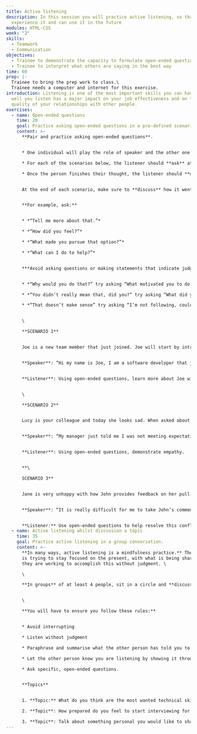 ```yaml
---
title: Active listening
description: In this session you will practice active listening, so that you
  experience it and can use it in the future
modules: HTML-CSS
week: "2"
skills:
  - Teamwork
  - Communication
objectives:
  - Trainee to demonstrate the capacity to formulate open-ended questions
  - Trainee to interpret what others are saying in the best way
time: 60
prep: |-
  Trainee to bring the prep work to class.\
  Trainee needs a computer and internet for this exercise.
introduction: Listening is one of the most important skills you can have. How
  well you listen has a major impact on your job effectiveness and on the
  quality of your relationships with other people.
exercises:
  - name: Open-ended questions
    time: 20
    goal: Practice asking open-ended questions in a pre-defined scenario
    content: >-
      **Pair and practice asking open-ended questions**. 


      * One individual will play the role of speaker and the other one the role of listener, then switch. 

      * For each of the scenarios below, the listener should **ask** at least **5 questions**. 

      * Once the person finishes their thought, the listener should **demonstrate** engagement by asking specific, open-ended questions. 


      At the end of each scenario, make sure to **discuss** how it went and provide feedback.


      **For example, ask:**


      * *“Tell me more about that.”*

      * *“How did you feel?”*

      * *“What made you pursue that option?”* 

      * *“What can I do to help?”* 


      ***Avoid asking questions or making statements that indicate judgment.** For example, instead of:* 


      * *“Why would you do that?” try asking “What motivated you to do that?”* 

      * *“You didn’t really mean that, did you?” try asking “What did you mean by that?”* 

      * *“That doesn’t make sense” try asking “I’m not following, could you explain…”* 


      \

      **SCENARIO 1**


      Joe is a new team member that just joined. Joe will start by introducing himself:


      **Speaker**: “Hi my name is Joe, I am a software developer that just joined the company. I worked previously in SuperTech as a database developer where I used to develop database reports and support an SQL database. As a hobby I enjoy playing piano and running.”


      **Listener**: Using open-ended questions, learn more about Joe with the objective to build trust and a strong working relationship.


      \

      **S﻿CENARIO 2**


      Lucy is your colleague and today she looks sad. When asked about it, she explained that she just had a conversation with her manager about her performance and unfortunately it was not great.


      **Speaker**: “My manager just told me I was not meeting expectations. This caught me by surprise as I thought I was doing exactly what was expected from me. I think it is unfair. How can I make sure I do well if I don’t know what I am being assessed against?”


      **Listener**: Using open-ended questions, demonstrate empathy.


      **\

      SCENARIO 3**


      Jane is very unhappy with how John provides feedback on her pull requests.


      **Speaker**: “It is really difficult for me to take John’s comments as constructive when he uses statements like ‘unacceptable piece of code’ or ‘this is poorly written’. I am not sure if this is because English is not his native language but I am now scared to submit my code for review!”


      **Listener:** Use open-ended questions to help resolve this conflict.
  - name: Active listening whilst discussion a topic
    time: 35
    goal: Practice active listening in a group conversation.
    content: >-
      **In many ways, active listening is a mindfulness practice.** The listener
      is trying to stay focused on the present, with what is being shared. And
      they are working to accomplish this without judgment. \

      \

      **In groups** of at least 4 people, sit in a circle and **discuss** each of the topics below ensuring there is always only one person speaking at all times. At the end of each discussion, discuss how it went and provide **feedback**.


      \

      **You will have to ensure you follow these rules:**


      * Avoid interrupting

      * Listen without judgment

      * Paraphrase and summarise what the other person has told you to avoid miscommunication

      * Let the other person know you are listening by showing it through positive nonverbal and body language behavior

      * Ask specific, open-ended questions.


      **T﻿opics**


      1. **Topic:** What do you think are the most wanted technical skills and programming languages today in the job market and why? What do you think you need to do to be ready to showcase those technical skills?

      2. **Topic**: How prepared do you feel to start interviewing for a software developer job? What do you think will be the most challenging parts of the whole recruitment process (initial recruiter call, behavioral interview, technical assessment)? What can you do to prepare better?

      3. **Topic**: Talk about something personal you would like to share with the rest of the group. It could be a personal achievement, a struggle, a recent event that impacted you either positively or negatively, it could be just sharing your personal story!
---
```


